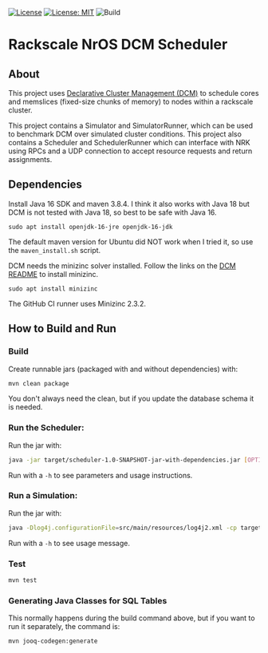 [![License](https://img.shields.io/badge/License-BSD%202--Clause-green.svg)](https://opensource.org/licenses/BSD-2-Clause)
[![License: MIT](https://img.shields.io/badge/License-MIT-green.svg)](https://opensource.org/licenses/MIT)
![Build](https://github.com/hunhoffe/nrk-dcm-scheduler/actions/workflows/ci.yaml/badge.svg)

# Rackscale NrOS DCM Scheduler

## About

This project uses [Declarative Cluster Management (DCM)](https://github.com/vmware/declarative-cluster-management) to schedule cores and memslices (fixed-size chunks of memory) to nodes within a rackscale cluster.

This project contains a Simulator and SimulatorRunner, which can be used to benchmark DCM over simulated cluster conditions. This project also contains a Scheduler and SchedulerRunner which can interface with NRK using RPCs and a UDP connection to accept resource requests and return assignments.

## Dependencies

Install Java 16 SDK and maven 3.8.4. I think it also works with Java 18 but DCM is
not tested with Java 18, so best to be safe with Java 16.
```
sudo apt install openjdk-16-jre openjdk-16-jdk
```

The default maven version for Ubuntu did NOT work when I tried it, so use the ```maven_install.sh``` script.

DCM needs the minizinc solver installed. Follow the links on the [DCM README](https://github.com/hunhoffe/declarative-cluster-management) 
to install minizinc.
```
sudo apt install minizinc
```

The GitHub CI runner uses Minizinc 2.3.2.

## How to Build and Run

### Build
Create runnable jars (packaged with and without dependencies) with:
```bash
mvn clean package
```
You don't always need the clean, but if you update the database schema it is needed.

### Run the Scheduler:
Run the jar with:
```bash
java -jar target/scheduler-1.0-SNAPSHOT-jar-with-dependencies.jar [OPTIONS]
```
Run with a ```-h``` to see parameters and usage instructions.

### Run a Simulation:
Run the jar with:
```bash
java -Dlog4j.configurationFile=src/main/resources/log4j2.xml -cp target/scheduler-1.0-SNAPSHOT-jar-with-dependencies.jar com.vmware.bespin.scheduler.SimulationRunner [OPTIONS]
```
Run with a ```-h``` to see usage message.

### Test
```bash
mvn test
```

### Generating Java Classes for SQL Tables

This normally happens during the build command above, but if you want to run it
separately, the command is:
```bash
mvn jooq-codegen:generate
```
